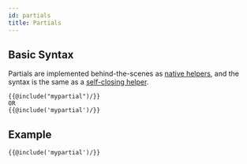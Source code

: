 ```yaml
---
id: partials
title: Partials
---
```


## Basic Syntax
Partials are implemented behind-the-scenes as [native helpers](define-native-helper), and the syntax is the same as a [self-closing helper](helpers).

```
{{@include("mypartial")/}}
OR
{{@include('mypartial')/}}
```

## Example

```
{{@include('mypartial')/}}
```